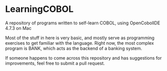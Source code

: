 # LearningCOBOL
A repository of programs written to self-learn COBOL, using OpenCobolIDE 4.7.3 on Mac

Most of the stuff in here is very basic, and mostly serve as programming exercises to get familiar with the language.
Right now, the most complex program is BANK, which acts as the backend of a banking system.

If someone happens to come across this repository and has suggestions for improvements, feel free to submit a pull request.
